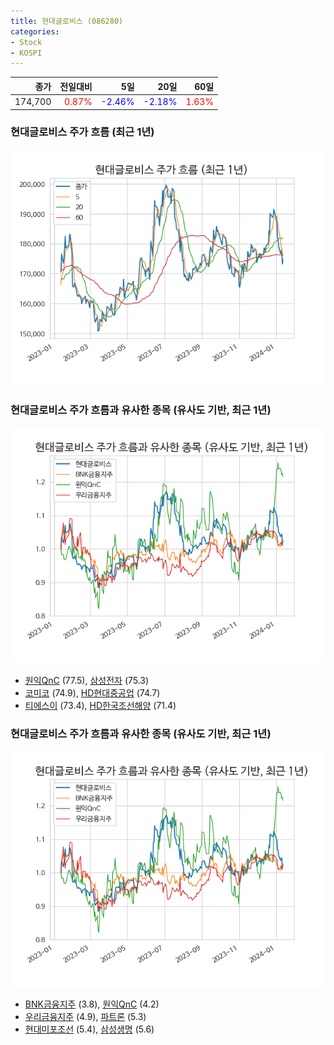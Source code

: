 ```yaml
---
title: 현대글로비스 (086280)
categories:
- Stock
- KOSPI
---
```


|종가|전일대비|5일|20일|60일|
|---:|-------:|--:|---:|---:|
|174,700|<span style="color: red">0.87%</span>|<span style="color: blue">-2.46%</span>|<span style="color: blue">-2.18%</span>|<span style="color: red">1.63%</span>|

<!-- more -->
### 현대글로비스 주가 흐름 (최근 1년)
![086280](/assets/images/stock/086280.png)


### 현대글로비스 주가 흐름과 유사한 종목 (유사도 기반, 최근 1년)
![086280](/assets/images/stock/086280_sim.png)

- [원익QnC](/074600/) (77.5), [삼성전자](/005930/) (75.3)
- [코미코](/183300/) (74.9), [HD현대중공업](/329180/) (74.7)
- [티에스이](/131290/) (73.4), [HD한국조선해양](/009540/) (71.4)


### 현대글로비스 주가 흐름과 유사한 종목 (유사도 기반, 최근 1년)
![086280](/assets/images/stock/086280_sim.png)

- [BNK금융지주](/138930/) (3.8), [원익QnC](/074600/) (4.2)
- [우리금융지주](/316140/) (4.9), [파트론](/091700/) (5.3)
- [현대미포조선](/010620/) (5.4), [삼성생명](/032830/) (5.6)